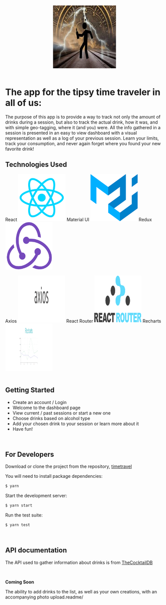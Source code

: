 <br />
<div align="center">
  <img src="./img/readme/timetravel.jpeg" width="200" height="200"/>
</div>
<br/>

# The app for the tipsy time traveler in all of us:

The purpose of this app is to provide a way to track not only the amount of drinks during a session, but also to track the actual drink, how it was, and with simple geo-tagging, where it (and you) were. All the info gathered in a session is presented in an easy to view dashboard with a visual representation as well as a log of your previous session. Learn your limits, track your consumption, and never again forget where you found your new favorite drink!

## Technologies Used

<div>
React
  <img src="./img/readme/react.png" width="150" height="150"/>
Material UI
  <img src="./img/readme/materialui.png" width="150" height="150"/>
Redux
  <img src="./img/readme/redux.png" width="150" height="150"/>
  <br />
  <br />
Axios
  <img src="./img/readme/axios.png" width="150" height="150"/>
React Router
  <img src="./img/readme/reactrouter.png" width="150" height="150"/>
Recharts
  <img src="./img/readme/recharts.png" width="150" height="150"/>
</div>



<br/>

## Getting Started

- Create an account / Login
- Welcome to the dashboard page
- View current / past sessions or start a new one
- Choose drinks based on alcohol type
- Add your chosen drink to your session or learn more about it
- Have fun!

<br/>

## For Developers
Download or clone the project from the repository, [timetravel](https://github.com/mc255v/timetravel)

You will need to install package dependencies:

```sh
$ yarn
```

Start the development server:

```sh
$ yarn start
```

Run the test suite:

```sh
$ yarn test
```

<br/>

## API documentation

The API used to gather information about drinks is from [TheCocktailDB](https://www.thecocktaildb.com)

<br/>

**Coming Soon**

The ability to add drinks to the list, as well as your own creations, with an accompanying photo upload.readme/